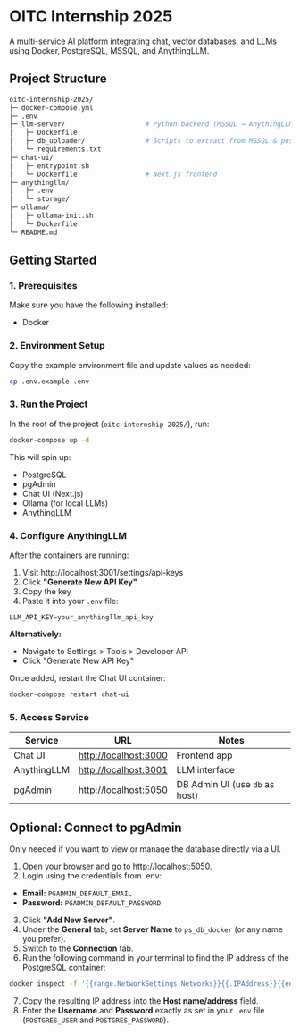 # OITC Internship 2025
A multi-service AI platform integrating chat, vector databases, and LLMs using Docker, PostgreSQL, MSSQL, and AnythingLLM.

## Project Structure
```bash
oitc-internship-2025/
├─ docker-compose.yml
├─ .env
├─ llm-server/                    # Python backend (MSSQL → AnythingLLM uploader)
│   ├─ Dockerfile
│   ├─ db_uploader/               # Scripts to extract from MSSQL & push to AnythingLLM
│   └─ requirements.txt
├─ chat-ui/
│   ├─ entrypoint.sh
│   └─ Dockerfile                 # Next.js frontend
├─ anythingllm/
│   ├─ .env
│   └─ storage/
├─ ollama/
│   ├─ ollama-init.sh
│   └─ Dockerfile
└─ README.md
```

## Getting Started
### 1. Prerequisites
Make sure you have the following installed:
- Docker
### 2. Environment Setup
Copy the example environment file and update values as needed:
```bash
cp .env.example .env
```
### 3. Run the Project
In the root of the project (`oitc-internship-2025/`), run:
```bash
docker-compose up -d
```
This will spin up:
- PostgreSQL
- pgAdmin
- Chat UI (Next.js)
- Ollama (for local LLMs)
- AnythingLLM
<!-- - LLM Server (Python uploader) -->
### 4. Configure AnythingLLM
After the containers are running:
1. Visit http://localhost:3001/settings/api-keys
2. Click **"Generate New API Key"**
3. Copy the key
4. Paste it into your `.env` file:
```env
LLM_API_KEY=your_anythingllm_api_key
```
**Alternatively:**
- Navigate to Settings > Tools > Developer API
- Click "Generate New API Key"

Once added, restart the Chat UI container:
```bash
docker-compose restart chat-ui
```
### 5. Access Service
| Service     | URL                                              | Notes                            |
| ----------- | ------------------------------------------------ | -------------------------------- |
| Chat UI     | [http://localhost:3000](http://localhost:3000)   | Frontend app                     |
| AnythingLLM | [http://localhost:3001](http://localhost:3001)   | LLM interface                    |
| pgAdmin     | [http://localhost:5050](http://localhost:5050)   | DB Admin UI (use `db` as host)   |

<!-- | Service     | URL                                              | Description                                  |
| ----------- | ------------------------------------------------ | -------------------------------------------- |
| Chat UI     | [http://localhost:3000](http://localhost:3000)   | Frontend chat interface                      |
| LLM Server  | [http://localhost:8000](http://localhost:8000)   | Python service (uploads MSSQL → AnythingLLM) |
| AnythingLLM | [http://localhost:3001](http://localhost:3001)   | LLM document workspace & ingestion           |
| Ollama      | [http://localhost:11434](http://localhost:11434) | Local LLM API (e.g. llama3, mistral, etc.)   |
| pgAdmin     | [http://localhost:5050](http://localhost:5050)   | DB Admin UI (PostgreSQL)                     | -->

## Optional: Connect to pgAdmin
Only needed if you want to view or manage the database directly via a UI.
1. Open your browser and go to http://localhost:5050.
2. Login using the credentials from .env:
- **Email:** `PGADMIN_DEFAULT_EMAIL`
- **Password:** `PGADMIN_DEFAULT_PASSWORD`
3. Click **"Add New Server"**.
4. Under the **General** tab, set **Server Name** to `ps_db_docker` (or any name you prefer).
5. Switch to the **Connection** tab.
6. Run the following command in your terminal to find the IP address of the PostgreSQL container:
```bash
docker inspect -f '{{range.NetworkSettings.Networks}}{{.IPAddress}}{{end}}' chat-ui-postgres
```
7. Copy the resulting IP address into the **Host name/address** field.
8. Enter the **Username** and **Password** exactly as set in your `.env` file (`POSTGRES_USER` and `POSTGRES_PASSWORD`).
